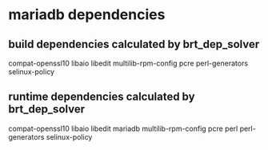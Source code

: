 mariadb dependencies
====================

build dependencies calculated by brt_dep_solver
-----------------------------------------------
compat-openssl10
libaio
libedit
multilib-rpm-config
pcre
perl-generators
selinux-policy

runtime dependencies calculated by brt_dep_solver
-------------------------------------------------
compat-openssl10
libaio
libedit
mariadb
multilib-rpm-config
pcre
perl
perl-generators
selinux-policy

